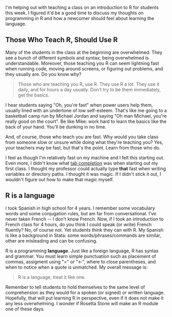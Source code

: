 I'm helping out with teaching a class on an introduction to R for students this week. I figured it'd be a good time to discuss my thoughts on programming in R and how a newcomer should feel about learning the language.

## Those Who Teach R, Should Use R
Many of the students in the class at the beginning are overwhelmed.  They see a bunch of different symbols and syntax; being overwhelmed is understandable.  Moreover, those teaching you R can seem lightning fast when running code, moving around screens, or figuring out problems, and they usually are.  Do you know why?
> Those who are teaching you R, use R.  They use R a lot.  They use it daily, and for hours a day usually.  Don't try to be them immediately, get the basics.

I hear students saying "Oh, you're fast" when power users help them, usually lined with an undertone of low self-esteem.  That's like me going to a basketball camp run by Michael Jordan and saying "Oh man Michael, you're really good on the court".  Be like Mike: work hard to learn the basics like the back of your hand.  You'll be dunking in no time.

And, of course, those who teach you are fast.  Why would you take class from someone slow or unsure while doing what they're teaching you?  Yes, your teachers may be fast, but that's the point.  Learn from those who do.

I feel as though I'm relatively fast on my machine and I felt this starting out.  Even more, I didn't know what [tab completion](http://en.wikipedia.org/wiki/Command-line_completion) was when starting out my first class. I thought my professor could actually type **that** fast when writing variables or directory paths.  I thought it was magic.  If I didn't stick it out, I wouldn't figure out how to make that magic myself.  

## R is a language
I took Spanish in high school for 4 years.  I remember some vocabulary words and some conjugation rules, but am far from conversational.  I've never taken French -- I don't know French.  Now, if I took an introduction to French class for 4 hours, do you think I could speak (or write) French fluently?  No, of course not.  Yet students think they can with R.  My Spanish is like a background in Stata: some words/phrases/commands are similar, other are misleading and can be confusing.  

R is a programming **language**. Just like a foreign language, R has syntax and grammar.  You must learn simple punctuation such as placement of commas, assigment using "=" or "<-", where to close parentheses, and when to notice when a quote is unmatched.  My overall message is:
> R is a language, treat it like one.

Remember to tell students to hold themselves to the same level of comprehension as they would for a spoken (or signed) or written language.  Hopefully, that will put learning R in perspective, even if it does not make it any less overwhelming.  I wonder if Rosetta Stone will make an R module one of these days.
